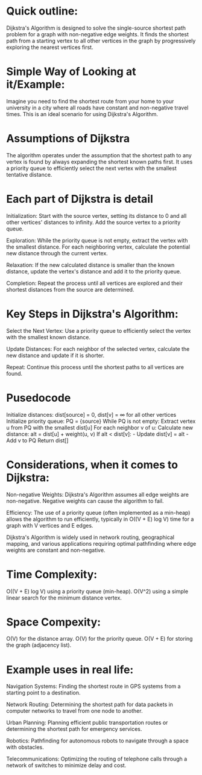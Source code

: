 
# Quick outline: 
Dijkstra's Algorithm is designed to solve the single-source shortest path problem for a graph with non-negative edge weights. It finds the shortest path from a starting vertex to all other vertices in the graph by progressively exploring the nearest vertices first.

# Simple Way of Looking at it/Example:
Imagine you need to find the shortest route from your home to your university in a city where all roads have constant and non-negative travel times. This is an ideal scenario for using Dijkstra's Algorithm.

# Assumptions of Dijkstra
The algorithm operates under the assumption that the shortest path to any vertex is found by always expanding the shortest known paths first. It uses a priority queue to efficiently select the next vertex with the smallest tentative distance.

# Each part of Dijkstra is detail
Initialization: Start with the source vertex, setting its distance to 0 and all other vertices' distances to infinity. Add the source vertex to a priority queue.

Exploration: While the priority queue is not empty, extract the vertex with the smallest distance. For each neighboring vertex, calculate the potential new distance through the current vertex.

Relaxation: If the new calculated distance is smaller than the known distance, update the vertex's distance and add it to the priority queue.

Completion: Repeat the process until all vertices are explored and their shortest distances from the source are determined.


# Key Steps in Dijkstra's Algorithm:
Select the Next Vertex: Use a priority queue to efficiently select the vertex with the smallest known distance.

Update Distances: For each neighbor of the selected vertex, calculate the new distance and update if it is shorter.

Repeat: Continue this process until the shortest paths to all vertices are found.


# Pusedocode
Initialize distances: dist[source] = 0, dist[v] = ∞ for all other vertices
Initialize priority queue: PQ = {source}
While PQ is not empty:
   Extract vertex u from PQ with the smallest dist[u]
   For each neighbor v of u:
      Calculate new distance: alt = dist[u] + weight(u, v)
      If alt < dist[v]:
          - Update dist[v] = alt
          - Add v to PQ
Return dist[]



# Considerations, when it comes to Dijkstra: 
Non-negative Weights: Dijkstra's Algorithm assumes all edge weights are non-negative. Negative weights can cause the algorithm to fail.

Efficiency: The use of a priority queue (often implemented as a min-heap) allows the algorithm to run 
efficiently, typically in O((V + E) log V) time for a graph with V vertices and E edges.

Dijkstra's Algorithm is widely used in network routing, geographical mapping, and various applications requiring optimal pathfinding where edge weights are constant and non-negative.

# Time Complexity:

O((V + E) log V) using a priority queue (min-heap).
O(V^2) using a simple linear search for the minimum distance vertex.

# Space Compexity: 

O(V) for the distance array.
O(V) for the priority queue.
O(V + E) for storing the graph (adjacency list).

# Example uses in real life:

Navigation Systems: Finding the shortest route in GPS systems from a starting point to a destination.

Network Routing: Determining the shortest path for data packets in computer networks to travel from one node to another.

Urban Planning: Planning efficient public transportation routes or determining the shortest path for emergency services.

Robotics: Pathfinding for autonomous robots to navigate through a space with obstacles.

Telecommunications: Optimizing the routing of telephone calls through a network of switches to minimize delay and cost.



